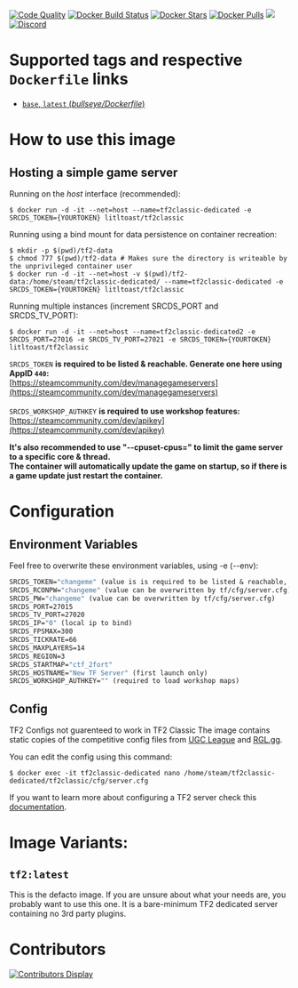 [![Code Quality](https://img.shields.io/codacy/grade/5b35c73264f446c482d8076f53845f37)](https://hub.docker.com/r/litltoast/tf2classic/) [![Docker Build Status](https://img.shields.io/docker/cloud/build/litltoast/tf2classic.svg)](https://hub.docker.com/r/litltoast/tf2classic/) [![Docker Stars](https://img.shields.io/docker/stars/litltoast/tf2classic.svg)](https://hub.docker.com/r/litltoast/tf2classic/) [![Docker Pulls](https://img.shields.io/docker/pulls/litltoast/tf2classic.svg)](https://hub.docker.com/r/litltoast/tf2classic/) [![](https://img.shields.io/docker/image-size/litltoast/tf2classic)](https://microbadger.com/images/litltoast/tf2classic) [![Discord](https://img.shields.io/discord/747067734029893653)](https://discord.gg/7ntmAwM)
# Supported tags and respective `Dockerfile` links
-	[`base`, `latest` (*bullseye/Dockerfile*)](https://github.com/higgy999/TF2-Classic/blob/master/bullseye/Dockerfile)

# How to use this image
## Hosting a simple game server

Running on the *host* interface (recommended):<br/>
```console
$ docker run -d -it --net=host --name=tf2classic-dedicated -e SRCDS_TOKEN={YOURTOKEN} litltoast/tf2classic
```

Running using a bind mount for data persistence on container recreation:
```console
$ mkdir -p $(pwd)/tf2-data
$ chmod 777 $(pwd)/tf2-data # Makes sure the directory is writeable by the unprivileged container user
$ docker run -d -it --net=host -v $(pwd)/tf2-data:/home/steam/tf2classic-dedicated/ --name=tf2classic-dedicated -e SRCDS_TOKEN={YOURTOKEN} litltoast/tf2classic
```

Running multiple instances (increment SRCDS_PORT and SRCDS_TV_PORT):
```console
$ docker run -d -it --net=host --name=tf2classic-dedicated2 -e SRCDS_PORT=27016 -e SRCDS_TV_PORT=27021 -e SRCDS_TOKEN={YOURTOKEN} litltoast/tf2classic
```

`SRCDS_TOKEN` **is required to be listed & reachable. Generate one here using AppID `440`:**  
[https://steamcommunity.com/dev/managegameservers](https://steamcommunity.com/dev/managegameservers)<br/><br/>
`SRCDS_WORKSHOP_AUTHKEY` **is required to use workshop features:**  
[https://steamcommunity.com/dev/apikey](https://steamcommunity.com/dev/apikey)<br/>

**It's also recommended to use "--cpuset-cpus=" to limit the game server to a specific core & thread.**<br/>
**The container will automatically update the game on startup, so if there is a game update just restart the container.**

# Configuration
## Environment Variables
Feel free to overwrite these environment variables, using -e (--env): 
```dockerfile
SRCDS_TOKEN="changeme" (value is is required to be listed & reachable, retrieve token here (AppID 440): https://steamcommunity.com/dev/managegameservers)
SRCDS_RCONPW="changeme" (value can be overwritten by tf/cfg/server.cfg) 
SRCDS_PW="changeme" (value can be overwritten by tf/cfg/server.cfg) 
SRCDS_PORT=27015
SRCDS_TV_PORT=27020
SRCDS_IP="0" (local ip to bind)
SRCDS_FPSMAX=300
SRCDS_TICKRATE=66
SRCDS_MAXPLAYERS=14
SRCDS_REGION=3
SRCDS_STARTMAP="ctf_2fort"
SRCDS_HOSTNAME="New TF Server" (first launch only)
SRCDS_WORKSHOP_AUTHKEY="" (required to load workshop maps)
```
## Config
TF2 Configs not guarenteed to work in TF2 Classic
The image contains static copies of the competitive config files from [UGC League](https://www.ugcleague.com/files_tf26.cfm#) and [RGL.gg](https://rgl.gg/Public/About/Configs.aspx?r=24). 

You can edit the config using this command:
```console
$ docker exec -it tf2classic-dedicated nano /home/steam/tf2classic-dedicated/tf2classic/cfg/server.cfg
```

If you want to learn more about configuring a TF2 server check this [documentation](https://wiki.teamfortress.com/wiki/Dedicated_server_configuration).

# Image Variants:

## `tf2:latest`
This is the defacto image. If you are unsure about what your needs are, you probably want to use this one. It is a bare-minimum TF2 dedicated server containing no 3rd party plugins.<br/>

# Contributors
[![Contributors Display](https://badges.pufler.dev/contributors/higgy999/TF2-Classic?size=50&padding=5&bots=false)](https://github.com/higgy999/TF2-Classic/graphs/contributors)
